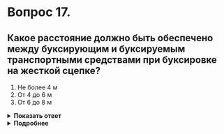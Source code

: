 # Вопрос 17.

## Какое расстояние должно быть обеспечено между буксирующим и буксируемым транспортными средствами при буксировке на жесткой сцепке?

1. Не более 4 м
2. От 4 до 6 м
3. От 6 до 8 м

<details>
<summary><b>Показать ответ</b></summary>
Правильный ответ: 1
</details>
<details>
<summary><b>Подробнее</b></summary>
При буксировке на жесткой сцепке, расстояние между буксирующим и буксируемым ТС должно быть не более 4 м.
(Пункт 20.3 ПДД)
</details>
